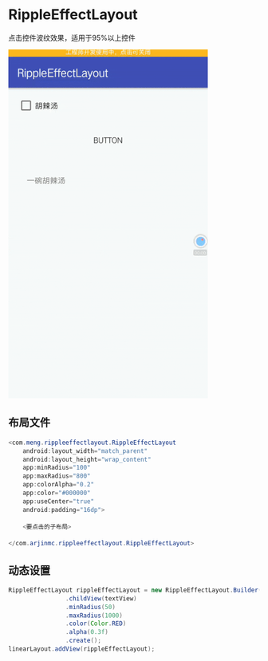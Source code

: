 # RippleEffectLayout
点击控件波纹效果，适用于95%以上控件

![img](https://github.com/mengcuiguang/RippleEffectLayout-master/blob/master/test.gif)

## 布局文件
```java
<com.meng.rippleeffectlayout.RippleEffectLayout
    android:layout_width="match_parent"
    android:layout_height="wrap_content"
    app:minRadius="100"
    app:maxRadius="800"
    app:colorAlpha="0.2"
    app:color="#000000"
    app:useCenter="true"
    android:padding="16dp">
    
    <要点击的子布局>
  
</com.arjinmc.rippleeffectlayout.RippleEffectLayout>
```

## 动态设置
```java
RippleEffectLayout rippleEffectLayout = new RippleEffectLayout.Builder(this)
                .childView(textView)
                .minRadius(50)
                .maxRadius(1000)
                .color(Color.RED)
                .alpha(0.3f)
                .create();
linearLayout.addView(rippleEffectLayout);
```

